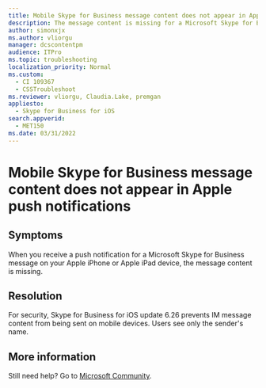 ```yaml
---
title: Mobile Skype for Business message content does not appear in Apple push notifications
description: The message content is missing for a Microsoft Skype for Business message on your Apple iPhone or Apple iPad device.
author: simonxjx
ms.author: vliorgu
manager: dcscontentpm
audience: ITPro
ms.topic: troubleshooting
localization_priority: Normal
ms.custom: 
  - CI 109367
  - CSSTroubleshoot
ms.reviewer: vliorgu, Claudia.Lake, premgan
appliesto: 
  - Skype for Business for iOS
search.appverid: 
  - MET150
ms.date: 03/31/2022
---
```


# Mobile Skype for Business message content does not appear in Apple push notifications

## Symptoms

When you receive a push notification for a Microsoft Skype for Business message on your Apple iPhone or Apple iPad device, the message content is missing.

## Resolution

For security, Skype for Business for iOS update 6.26 prevents IM message content from being sent on mobile devices. Users see only the sender's name.

## More information

Still need help? Go to [Microsoft Community](https://answers.microsoft.com/).
